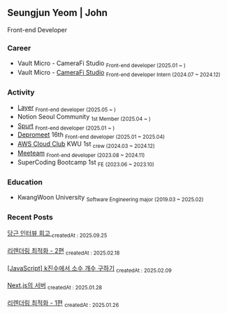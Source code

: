 ## Seungjun Yeom | John

Front-end Developer

### Career

- Vault Micro - CameraFi Studio <sub>Front-end developer (2025.01 ~ )</sub>
- Vault Micro - <a href="https://studio.camerafi.com/ko/about">CameraFi Studio</a> <sub>Front-end developer Intern (2024.07 ~ 2024.12)</sub>

### Activity

- <a href="https://www.layerapp.io/">Layer</a> <sub>Front-end developer (2025.05 ~ )</sub>
- Notion Seoul Community <sub>1st Member (2025.04 ~ )</sub>
- <a href="https://apps.apple.com/kr/app/spurt/id6743025568">Spurt</a> <sub>Front-end developer (2025.01 ~ )</sub>
- <a href="https://www.depromeet.com/about">Depromeet</a> 16th <sub>Front-end developer (2025.01 ~ 2025.04)</sub>
- <a href="https://aws.amazon.com/ko/developer/community/students/cloudclubs/?community-captains-all.sort-by=item.additionalFields.sortPosition&community-captains-all.sort-order=asc&awsf.filter-location=*all&awsf.filter-year=*all">AWS Cloud Club</a> KWU 1st <sub>crew (2024.03 ~ 2024.12)</sub>
- <a href="https://meeteam.co.kr">Meeteam</a> <sub>Front-end developer (2023.08 ~ 2024.11)</sub>
- SuperCoding Bootcamp 1st <sub>FE (2023.06 ~ 2023.10)</sub>

### Education

- KwangWoon University <sub>Software Engineering major (2019.03 ~ 2025.02)</sub>

<!-- <hr />
<!--[![Hits](https://hits.seeyoufarm.com/api/count/incr/badge.svg?url=https%3A%2F%2Fgithub.com%2Fprgmr99&count_bg=%2393D4D5&title_bg=%23555555&icon=&icon_color=%23E7E7E7&title=hits&edge_flat=false)](https://hits.seeyoufarm.com)-->
<!-- <a href="https://github.com/prgmr99/gitanimals">
  <img src="https://render.gitanimals.org/lines/prgmr99?pet-id=3" width="1000" height="160"/>
</a> -->

<!--[![GitGarden](https://gitgarden.marshallku.dev/?user_name=prgmr99)](https://github.com/marshallku/gitgarden) -->

### Recent Posts
<a href=https://yeomyeom.tistory.com/147>당근 인터뷰 회고  </a>
<sub>createdAt : 2025.09.25</sub></br></br>
<a href=https://yeomyeom.tistory.com/146>리렌더링 최적화 - 2편</a>
<sub>createdAt : 2025.02.18</sub></br></br>
<a href=https://yeomyeom.tistory.com/145>[JavaScript] k진수에서 소수 개수 구하기</a>
<sub>createdAt : 2025.02.09</sub></br></br>
<a href=https://yeomyeom.tistory.com/144>Next.js의 서버</a>
<sub>createdAt : 2025.01.28</sub></br></br>
<a href=https://yeomyeom.tistory.com/143>리렌더링 최적화 - 1편</a>
<sub>createdAt : 2025.01.26</sub></br></br>
